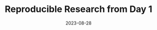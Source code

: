 ---
title: Reproducible Research from Day 1
description: "A workshop on how to make your research reproducible from the start. Sponsored by the EEA Research Committee."
date: 2023-08-28
event_date: 2023-08-28
speaker: Miklós Koren and Lars Vilhuber
cateogries:
- conference
- reproducibility
- training
tags:
- macromanagers
- training
- restud
location: Barcelona, Spain
links:
- text: "Video recording"
  url: https://www.loom.com/share/83fc4da54c324c2698a3be8a1e211cb8?sid=dc8d4984-9962-4f81-ae0a-eb8c1ed9fd62
---